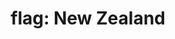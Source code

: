 ---
layout: smileys&emotion
title: "flag: New Zealand"
emoji: flag_new_zealand
permalink: 🇳🇿.html
image: assets/img/3moji/flag_new_zealand.png
---